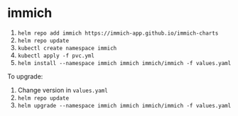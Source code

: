 # immich

1. `helm repo add immich https://immich-app.github.io/immich-charts`
1. `helm repo update`
1. `kubectl create namespace immich`
1. `kubectl apply -f pvc.yml`
1. `helm install --namespace immich immich immich/immich -f values.yaml`

To upgrade:
1. Change version in `values.yaml`
1. `helm repo update`
1. `helm upgrade --namespace immich immich immich/immich -f values.yaml`
